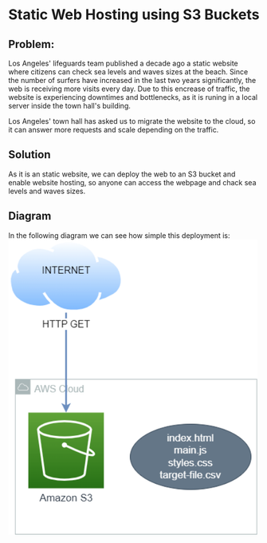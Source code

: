 # Static Web Hosting using S3 Buckets

## Problem:
Los Angeles' lifeguards team published a decade ago a static website where citizens can check sea levels and waves sizes at the beach. Since the number of surfers have increased in the last two years significantly, the web is receiving more visits every day. Due to this encrease of traffic, the website is experiencing downtimes and bottlenecks, as it is runing in a local server inside the town hall's building.

Los Angeles' town hall has asked us to migrate the website to the cloud, so it can answer more requests and scale depending on the traffic.

## Solution
As it is an static website, we can deploy the web to an S3 bucket and enable website hosting, so anyone can access the webpage and chack sea levels and waves sizes.

## Diagram
In the following diagram we can see how simple this deployment is:
[<img src="https://github.com/martinBDev/IaC_AWS/blob/main/static_web_hosting/Plan.png" alt="Plan" width="500"/>](https://github.com/martinBDev/IaC_AWS/blob/main/static_web_hosting/Plan.png)